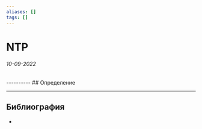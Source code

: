 ```yaml
---
aliases: []
tags: []
---
```

# NTP
<h6>10-09-2022</h6>
----------
## Определение


---
## Библиография
- 
